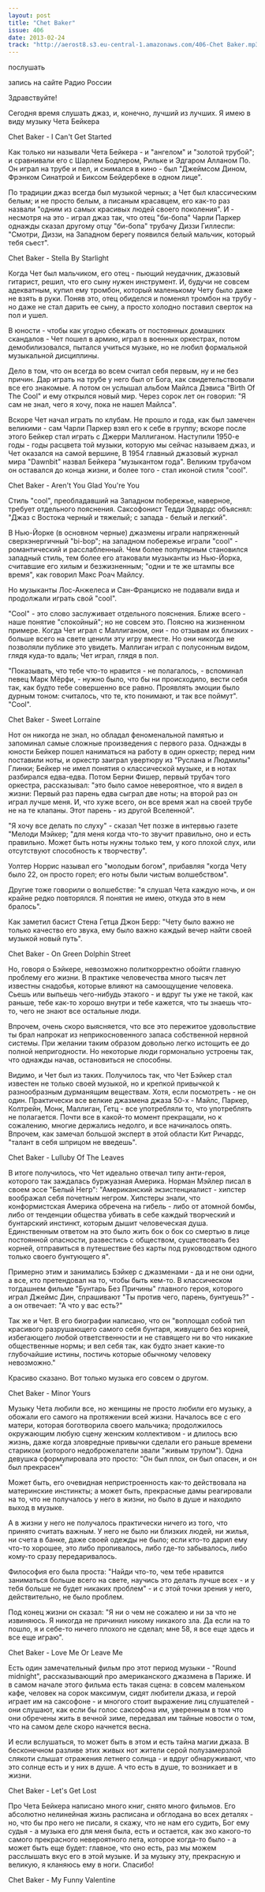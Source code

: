 ```yaml
---
layout: post
title: "Chet Baker"
issue: 406
date: 2013-02-24
track: "http://aerost8.s3.eu-central-1.amazonaws.com/406-Chet Baker.mp3"
---
```


послушать

запись на сайте Радио России

Здравствуйте!

Сегодня время слушать джаз, и, конечно, лучший из лучших. Я имею в виду музыку Чета Бейкера

Chet Baker - I Can't Get Started

Как только ни называли Чета Бейкера - и "ангелом" и "золотой трубой"; и сравнивали его с Шарлем Бодлером, Рильке и Эдгаром Алланом По. Он играл на трубе и пел, и снимался в кино - был "Джеймсом Дином, Фрэнком Синатрой и Биксом Бейдербеке в одном лице".

По традиции джаз всегда был музыкой черных; а Чет был классическим белым; и не просто белым, а писаным красавцем, его как-то раз назвали "одним из самых красивых людей своего поколения". И - несмотря на это - играл джаз так, что отец "би-бопа" Чарли Паркер однажды сказал другому отцу "би-бопа" трубачу Диззи Гиллеспи: "Смотри, Диззи, на Западном берегу появился белый мальчик, который тебя сьест".

Chet Baker - Stella By Starlight

Когда Чет был мальчиком, его отец - пьющий неудачник, джазовый гитарист, решил, что его сыну нужен инструмент. И, будучи не совсем адекватным, купил ему тромбон, который маленькому Чету было даже не взять в руки. Поняв это, отец обиделся и поменял тромбон на трубу - но даже не стал дарить ее сыну, а просто холодно поставил сверток на пол и ушел.

В юности - чтобы как угодно сбежать от постоянных домашних скандалов - Чет пошел в армию, играл в военных оркестрах, потом демобилизовался, пытался учиться музыке, но не любил формальной музыкальной дисциплины.

Дело в том, что он всегда во всем считал себя первым, ну и не без причин. Дар играть на трубе у него был от Бога, как свидетельствовали все его знакомые. А потом он услышал альбом Майлса Дэвиса "Birth Of The Cool" и ему открылся новый мир. Через сорок лет он говорил: "Я сам не знал, чего я хочу, пока не нашел Майлса".

Вскоре Чет начал играть по клубам. Не прошло и года, как был замечен великими - сам Чарли Паркер взял его к себе в группу; вскоре после этого Бейкер стал играть с Джерри Маллиганом. Наступили 1950-е годы - годы расцвета той музыки, которую мы сейчас называем джаз, и Чет оказался на самой вершине, В 1954 главный джазовый журнал мира "Dawnbit" назвал Бейкера "музыкантом года". Великим трубачом он оставался до конца жизни, и более того - стал иконой стиля "cool".

Chet Baker - Aren't You Glad You're You

Стиль "cool", преобладавший на Западном побережье, наверное, требует отдельного пояснения. Саксофонист Тедди Эдвардс объяснял: "Джаз с Востока черный и тяжелый; с запада - белый и легкий".

В Нью-Йорке (в основном черные) джазмены играли напряженный сверхэнергичный "bi-bop"; на западном побережье играли "cool" - романтический и расслабленный. Чем более популярным становился западный стиль, тем более его атаковали музыканты из Нью-Йорка, считавшие его хилым и безжизненным; "одни и те же штампы все время", как говорил Макс Роач Майлсу.

Но музыканты Лос-Анжелеса и Сан-Франциско не подавали вида и продолжали играть свой "cool".

"Cool" - это слово заслуживает отдельного пояснения. Ближе всего - наше понятие "спокойный"; но не совсем это. Поясню на жизненном примере. Когда Чет играл с Маллиганом, они - по отзывам их близких - больше всего на свете ценили эту игру вместе. Но они никогда не позволяли публике это увидеть. Маллиган играл с полусонным видом, глядя куда-то вдаль; Чет играл, глядя в пол.

"Показывать, что тебе что-то нравится - не полагалось, - вспоминал певец Марк Мёрфи, - нужно было, что бы ни происходило, вести себя так, как будто тебе совершенно все равно. Проявлять эмоции было дурным тоном: считалось, что те, кто понимают, и так все поймут". "Cool".

Chet Baker - Sweet Lorraine

Нот он никогда не знал, но обладал феноменальной памятью и запоминал самые сложные произведения с первого раза. Однажды в юности Бейкер пошел наниматься на работу в один оркестр; перед ним поставили ноты, и оркестр заиграл увертюру из "Руслана и Людмилы" Глинки; Бейкер не имел понятия о классической музыке, и в нотах разбирался едва-едва. Потом Берни Фишер, первый трубач того оркестра, рассказывал: "это было самое невероятное, что я видел в жизни: Первый раз парень едва сыграл две ноты; на второй раз он играл лучше меня. И, что хуже всего, он все время жал на своей трубе не на те клапаны. Этот парень - из другой Вселенной".

"Я хочу все делать по слуху" - сказал Чет позже в интервью газете "Мелоди Мэйкер; "для меня когда что-то звучит правильно, оно и есть правильно. Может быть ноты нужны только тем, у кого плохой слух, или отсутствуют способность к творчеству".

Уолтер Норрис называл его "молодым богом", прибавляя "когда Чету было 22, он просто горел; его ноты были чистым волшебством".

Другие тоже говорили о волшебстве: "я слушал Чета каждую ночь, и он крайне редко повторялся. Я понятия не имею, откуда это в нем бралось".

Как заметил басист Стена Гетца Джон Берр: "Чету было важно не только качество его звука, ему было важно каждый вечер найти своей музыкой новый путь".

Chet Baker - On Green Dolphin Street

Но, говоря о Бэйкере, невозможно политкорректно обойти главную проблему его жизни. В практике человечества много тысяч лет известны снадобья, которые влияют на самоощущение человека. Сьешь или выпьешь чего-нибудь этакого - и вдруг ты уже не такой, как раньше, тебе как-то хорошо внутри и тебе кажется, что ты знаешь что-то, чего не знают все остальные люди.

Впрочем, очень скоро выясняется, что все это пережитое удовольствие ты брал напрокат из неприкосновенного запаса собственной нервной системы. При желании таким образом довольно легко истощить ее до полной непригодности. Но некоторые люди гормонально устроены так, что однажды начав, остановиться не способны.

Видимо, и Чет был из таких. Получилось так, что Чет Бэйкер стал известен не только своей музыкой, но и крепкой привычкой к разнообразным дурманящим веществам. Хотя, если посмотреть - не он один. Практически все велкие джазмена джаза 50-х - Майлс, Паркер, Колтрейн, Монк, Маллиган, Гетц - все употребляли то, что употреблять не полагается. Почти все в какой-то момент прекращали, но к сожалению, многие держались недолго, и все начиналось опять. Впрочем, как замечал большой эксперт в этой области Кит Ричардс, "талант в себя шприцом не введешь".

Chet Baker - Lulluby Of The Leaves

В итоге получилось, что Чет идеально отвечал типу анти-героя, которого так заждалась буржуазная Америка. Норман Мэйлер писал в своем эссе "Белый Негр": "Американский экзистенциалист - хипстер воображал себя почетным негром. Хипстеры знали, что конформистская Америка обречена на гибель - либо от атомной бомбы, либо от тенденции общества убивать в себе каждый творческий и бунтарский инстинкт, которым дышит человеческая душа. Единственным ответом на это было жить бок о бок со смертью в лице постоянной опасности, развестись с обществом, существовать без корней, отправиться в путешествие без карты под руководством одного только своего бунтующего я".

Примерно этим и занимались Бэйкер с джазменами - да и не они одни, а все, кто претендовал на то, чтобы быть кем-то. В классическом тогдашнем фильме "Бунтарь Без Причины" главного героя, которого играл Джеймс Дин, спрашивают "Ты против чего, парень, бунтуешь?" - а он отвечает: "А что у вас есть?"

Так же и Чет. В его биографии написано, что он "воплощал собой тип красивого разрушающего самого себя бунтаря, живущего без корней, избегающего любой ответственности и не ставящего ни во что никакие общественные нормы; и вел себя так, как будто знает какие-то глубочайшие истины, постичь которые обычному человеку невозможно."

Красиво сказано. Вот только музыка его совсем о другом.

Chet Baker - Minor Yours

Музыку Чета любили все, но женщины не просто любили его музыку, а обожали его самого на протяжении всей жизни. Началось все с его матери, которая боготворила своего мальчика; продолжилось окружающим любую сцену женским коллективом - и длилось всю жизнь, даже когда зловредные привычки сделали его раньше времени стариком (которого недоброжелатели звали "живым трупом"). Одна девушка сформулировала это просто: "Он был плох, он был опасен, и он был прекрасен"

Может быть, его очевидная непристроенность как-то действовала на материнские инстинкты; а может быть, прекрасные дамы реагировали на то, что не получалось у него в жизни, но было в душе и находило выход в музыке.

А в жизни у него не получалось практически ничего из того, что принято считать важным. У него не было ни близких людей, ни жилья, ни счета в банке, даже своей одежды не было; если кто-то дарил ему что-то хорошее, это либо пропивалось, либо где-то забывалось, либо кому-то сразу передаривалось.

Философия его была проста: "Найди что-то, чем тебе нравится заниматься больше всего на свете, научись это делать лучше всех - и у тебя больше не будет никаких проблем" - и с этой точки зрения у него, действительно, не было проблем.

Под конец жизни он сказал: "Я ни о чем не сожалею и ни за что не извиняюсь. Я никогда не причинил никому никакого зла. Да если на то пошло, я и себе-то ничего плохого не сделал; мне 58, я все еще здесь и все еще играю".

Chet Baker - Love Me Or Leave Me

Есть один замечательный фильм про этот период музыки - "Round midnight", рассказывающий про американского джазмена в Париже. И в самом начале этого фильма есть такая сцена: в совсем маленьком кафе, человек на сорок максимум, сидят любители джаза, и герой играет им на саксофоне - и многого стоит выражение лиц слушателей - они слушают, как если бы голос саксофона им, уверенным в том что они обречены жить в вечной зиме, передавал им тайные новости о том, что на самом деле скоро начнется весна.

И если вслушаться, то может быть в этом и есть тайна магии джаза. В бесконечном разливе этих живых нот жители серой полузамерзлой слякоти слышат отражения летнего солнца - и вдруг обнаруживают, что это солнце есть и у них в душе. А что есть в душе, то возникает и в жизни.

Chet Baker - Let's Get Lost

Про Чета Бейкера написано много книг, снято много фильмов. Его абсолютно нелинейная жизнь расписана и обглодана во всех деталях - но, что бы про него не писали, я скажу, что не нам его судить, Бог ему судья - а музыка его для меня была, есть и остается, как эхо какого-то самого прекрасного невероятного лета, которое когда-то было - а может быть еще будет: главное, что оно есть, раз мы можем расслышать вкус его в этой музыке. И за музыку эту, прекрасную и великую, я кланяюсь ему в ноги. Спасибо!

Chet Baker - My Funny Valentine
